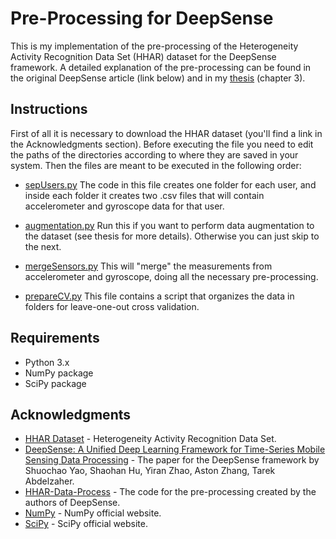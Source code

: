 # Pre-Processing for DeepSense

This is my implementation of the pre-processing of the Heterogeneity Activity Recognition Data Set (HHAR) dataset for the DeepSense framework.
A detailed explanation of the pre-processing can be found in the original DeepSense article (link below) and in my [thesis](../DavideBuffelliThesis.pdf) (chapter 3).

## Instructions

First of all it is necessary to download the HHAR dataset (you'll find a link in the Acknowledgments section). 
Before executing the file you need to edit the paths of the directories according to where they are saved in your system.
Then the files are meant to be executed in the following order:

* [sepUsers.py](sepUsers.py)
The code in this file creates one folder for each user, and inside each folder it creates two .csv files that will
contain accelerometer and gyroscope data for that user. 

* [augmentation.py](augmentation.py)
Run this if you want to perform data augmentation to the dataset (see thesis for more details). Otherwise you can just skip to the next.

* [mergeSensors.py](mergeSensors.py)
This will "merge" the measurements from accelerometer and gyroscope, doing all the necessary pre-processing.

* [prepareCV.py](prepareCV.py)
This file contains a script that organizes the data in folders for leave-one-out cross validation.

## Requirements

* Python 3.x
* NumPy package
* SciPy package

## Acknowledgments

* [HHAR Dataset](https://archive.ics.uci.edu/ml/datasets/Heterogeneity+Activity+Recognition) - Heterogeneity Activity Recognition Data Set.
* [DeepSense: A Unified Deep Learning Framework for Time-Series Mobile Sensing Data Processing](https://arxiv.org/abs/1611.01942) - The paper for the DeepSense framework by Shuochao Yao, Shaohan Hu, Yiran Zhao, Aston Zhang, Tarek Abdelzaher.
* [HHAR-Data-Process](https://github.com/yscacaca/HHAR-Data-Process) - The code for the pre-processing created by the authors of DeepSense.
* [NumPy](http://www.numpy.org) - NumPy official website.
* [SciPy](https://www.scipy.org/) - SciPy official website.